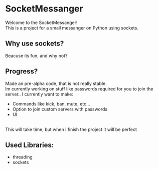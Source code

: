 # SocketMessanger

Welcome to the SocketMessanger!
<br>
This is a project for a small messanger on Python using sockets.

## Why use sockets?
Beacuse its fun, and why not?

## Progress?
Made an pre-alpha code, that is not really stable.
<br>
Im currently working on stuff like passwords required for you to join the server..
I currently want to make:
- Commands like kick, ban, mute, etc...
- Option to join custom servers with passwords
- UI
<br>
This will take time, but when i finish the project it will be perfect

## Used Libraries:
- threading
- sockets
